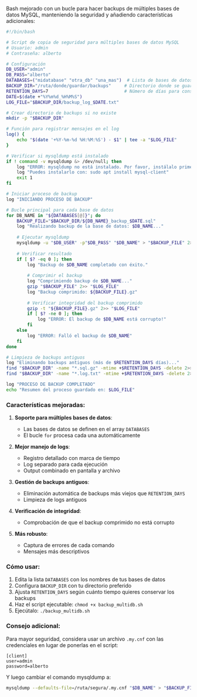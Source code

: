 Bash mejorado con un bucle para hacer backups de múltiples bases de datos MySQL, manteniendo la seguridad y añadiendo características adicionales:

```bash
#!/bin/bash

# Script de copia de seguridad para múltiples bases de datos MySQL
# Usuario: admin
# Contraseña: alberto

# Configuración
DB_USER="admin"
DB_PASS="alberto"
DATABASES=("midatabase" "otra_db" "una_mas")  # Lista de bases de datos a respaldar
BACKUP_DIR="/ruta/donde/guardar/backups"     # Directorio donde se guardarán los backups
RETENTION_DAYS=7                             # Número de días para conservar backups
DATE=$(date +"%Y%m%d_%H%M%S")
LOG_FILE="$BACKUP_DIR/backup_log_$DATE.txt"

# Crear directorio de backups si no existe
mkdir -p "$BACKUP_DIR"

# Función para registrar mensajes en el log
log() {
    echo "$(date '+%Y-%m-%d %H:%M:%S') - $1" | tee -a "$LOG_FILE"
}

# Verificar si mysqldump está instalado
if ! command -v mysqldump &> /dev/null; then
    log "ERROR: mysqldump no está instalado. Por favor, instálalo primero."
    log "Puedes instalarlo con: sudo apt install mysql-client"
    exit 1
fi

# Iniciar proceso de backup
log "INICIANDO PROCESO DE BACKUP"

# Bucle principal para cada base de datos
for DB_NAME in "${DATABASES[@]}"; do
    BACKUP_FILE="$BACKUP_DIR/${DB_NAME}_backup_$DATE.sql"
    log "Realizando backup de la base de datos: $DB_NAME..."
    
    # Ejecutar mysqldump
    mysqldump -u "$DB_USER" -p"$DB_PASS" "$DB_NAME" > "$BACKUP_FILE" 2>> "$LOG_FILE"
    
    # Verificar resultado
    if [ $? -eq 0 ]; then
        log "Backup de $DB_NAME completado con éxito."
        
        # Comprimir el backup
        log "Comprimiendo backup de $DB_NAME..."
        gzip "$BACKUP_FILE" 2>> "$LOG_FILE"
        log "Backup comprimido: ${BACKUP_FILE}.gz"
        
        # Verificar integridad del backup comprimido
        gzip -t "${BACKUP_FILE}.gz" 2>> "$LOG_FILE"
        if [ $? -ne 0 ]; then
            log "ERROR: El backup de $DB_NAME está corrupto!"
        fi
    else
        log "ERROR: Falló el backup de $DB_NAME"
    fi
done

# Limpieza de backups antiguos
log "Eliminando backups antiguos (más de $RETENTION_DAYS días)..."
find "$BACKUP_DIR" -name "*.sql.gz" -mtime +$RETENTION_DAYS -delete 2>> "$LOG_FILE"
find "$BACKUP_DIR" -name "*.log.txt" -mtime +$RETENTION_DAYS -delete 2>> "$LOG_FILE"

log "PROCESO DE BACKUP COMPLETADO"
echo "Resumen del proceso guardado en: $LOG_FILE"
```

### Características mejoradas:

1. **Soporte para múltiples bases de datos**:
   - Las bases de datos se definen en el array `DATABASES`
   - El bucle `for` procesa cada una automáticamente

2. **Mejor manejo de logs**:
   - Registro detallado con marca de tiempo
   - Log separado para cada ejecución
   - Output combinado en pantalla y archivo

3. **Gestión de backups antiguos**:
   - Eliminación automática de backups más viejos que `RETENTION_DAYS`
   - Limpieza de logs antiguos

4. **Verificación de integridad**:
   - Comprobación de que el backup comprimido no está corrupto

5. **Más robusto**:
   - Captura de errores de cada comando
   - Mensajes más descriptivos

### Cómo usar:

1. Edita la lista `DATABASES` con los nombres de tus bases de datos
2. Configura `BACKUP_DIR` con tu directorio preferido
3. Ajusta `RETENTION_DAYS` según cuánto tiempo quieres conservar los backups
4. Haz el script ejecutable: `chmod +x backup_multidb.sh`
5. Ejecútalo: `./backup_multidb.sh`

### Consejo adicional:

Para mayor seguridad, considera usar un archivo `.my.cnf` con las credenciales en lugar de ponerlas en el script:

```
[client]
user=admin
password=alberto
```

Y luego cambiar el comando mysqldump a:
```bash
mysqldump --defaults-file=/ruta/segura/.my.cnf "$DB_NAME" > "$BACKUP_FILE"
```